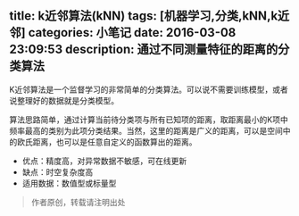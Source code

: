title: k近邻算法(kNN)
tags: [机器学习,分类,kNN,k近邻]
categories: 小笔记
date: 2016-03-08 23:09:53
description: 通过不同测量特征的距离的分类算法
---

K近邻算法是一个监督学习的非常简单的分类算法。可以说不需要训练模型，或者说整理好的数据就是分类模型。

算法思路简单，通过计算当前待分类项与所有已知项的距离，取距离最小的K项中频率最高的类别为此项分类结果。当然，这里的距离是广义的距离，可以是空间中的欧氏距离，也可以是任意自定义的函数算出的距离。

* 优点：精度高，对异常数据不敏感，可在线更新
* 缺点：时空复杂度高
* 适用数据：数值型或标量型

> 作者原创，转载请注明出处
